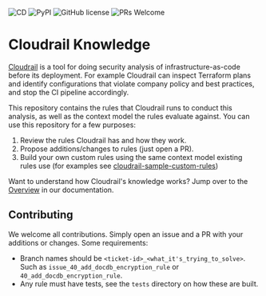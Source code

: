 ![CD](https://github.com/indeni/cloudrail-knowledge/actions/workflows/ci.yaml/badge.svg) 
![PyPI](https://img.shields.io/badge/python-3.7+-blue.svg)
![GitHub license](https://img.shields.io/badge/license-MIT-brightgreen.svg)
![PRs Welcome](https://img.shields.io/badge/PRs-welcome-brightgreen.svg)

# Cloudrail Knowledge
[Cloudrail](https://www.indeni.com/cloudrail) is a tool for doing security analysis of infrastructure-as-code before 
its deployment. For example Cloudrail can inspect Terraform plans and identify configurations 
that violate company policy and best practices, and stop the CI pipeline accordingly.

This repository contains the rules that Cloudrail runs to conduct this analysis, as well as the context model the rules 
evaluate against. You can use this repository for a few purposes:
1. Review the rules Cloudrail has and how they work.
2. Propose additions/changes to rules (just open a PR).
3. Build your own custom rules using the same context model existing rules use (for examples see 
   [cloudrail-sample-custom-rules](https://github.com/indeni/cloudrail-sample-custom-rules))
   
Want to understand how Cloudrail's knowledge works? Jump over to the [Overview](/docs/README.md) in our 
documentation.

## Contributing
We welcome all contributions. Simply open an issue and a PR with your additions or changes. Some requirements:
* Branch names should be `<ticket-id>_<what_it's_trying_to_solve>`. Such as `issue_40_add_docdb_encryption_rule` or 
  `40_add_docdb_encryption_rule`.
* Any rule must have tests, see the `tests` directory on how these are built.

